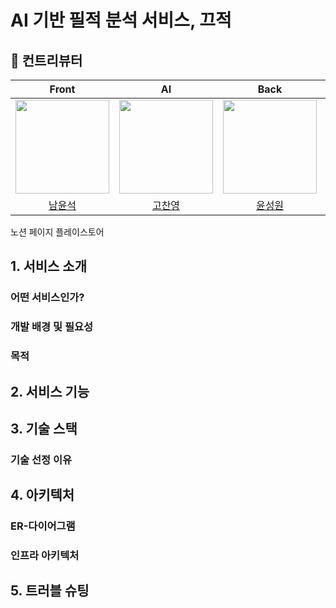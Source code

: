 # AI 기반 필적 분석 서비스, 끄적


## 🤗 컨트리뷰터

|                                       **Front**                                       |                                         **AI**                                         |                                       **Back**                                        |                                        **Back**                                        |
|:-------------------------------------------------------------------------------------:|:--------------------------------------------------------------------------------------:|:-------------------------------------------------------------------------------------:|:--------------------------------------------------------------------------------------:|
| <img src="https://avatars.githubusercontent.com/u/84739562?v=4" height=150 width=150> | <img src="https://avatars.githubusercontent.com/u/163285230?v=4" height=150 width=150> | <img src="https://avatars.githubusercontent.com/u/63222221?v=4" height=150 width=150> |                           <img src="https://avatars.githubusercontent.com/u/123933574?v=4" height=150 width=150>                            |
|                                        [남윤석](https://github.com/Namyunsuk)                                        |                           [고찬영](https://github.com/cyko1218)                           |                                        [윤성원](https://github.com/mete0rfish)                                        |                         [이동훈](https://github.com/LEEDONGH00N)                          |

노션 페이지
플레이스토어

## 1. 서비스 소개
### 어떤 서비스인가?

### 개발 배경 및 필요성

### 목적

## 2. 서비스 기능


## 3. 기술 스택
### 기술 선정 이유

## 4. 아키텍처
### ER-다이어그램
### 인프라 아키텍처

## 5. 트러블 슈팅